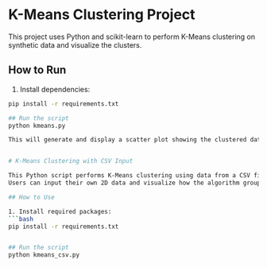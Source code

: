 # K-Means Clustering Project

This project uses Python and scikit-learn to perform K-Means clustering on synthetic data and visualize the clusters.

## How to Run

1. Install dependencies:
```bash
pip install -r requirements.txt

## Run the script
python kmeans.py

This will generate and display a scatter plot showing the clustered data.


# K-Means Clustering with CSV Input

This Python script performs K-Means clustering using data from a CSV file.  
Users can input their own 2D data and visualize how the algorithm groups similar points.

## How to Use

1. Install required packages:
```bash
pip install -r requirements.txt


## Run the script 
python kmeans_csv.py

